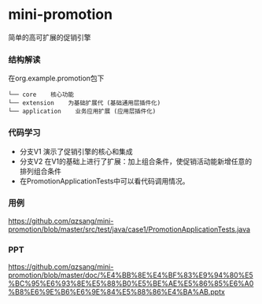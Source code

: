 # mini-promotion
简单的高可扩展的促销引擎

### 结构解读
在org.example.promotion包下
```
└── core    核心功能
└── extension    为基础扩展代 (基础通用层插件化)
└── application    业务应用扩展 (应用层插件化)
```
### 代码学习
- 分支V1 演示了促销引擎的核心和集成
- 分支V2 在V1的基础上进行了扩展：加上组合条件，使促销活动能新增任意的排列组合条件
- 在PromotionApplicationTests中可以看代码调用情况。

### 用例
https://github.com/qzsang/mini-promotion/blob/master/src/test/java/case1/PromotionApplicationTests.java

### PPT
https://github.com/qzsang/mini-promotion/blob/master/doc/%E4%BB%8E%E4%BF%83%E9%94%80%E5%BC%95%E6%93%8E%E5%88%B0%E5%BE%AE%E5%86%85%E6%A0%B8%E6%9E%B6%E6%9E%84%E5%88%86%E4%BA%AB.pptx
